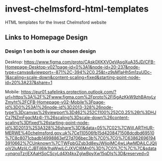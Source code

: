 # invest-chelmsford-html-templates

HTML templates for the Invest Chelmsford website

## Links to Homepage Design

### Design 1 on both is our chosen design

Desktop: <https://www.figma.com/proto/CAsk0XKXVOeVAsgXuA35JD/CFB-Homepage-Desktop-v02?page-id=0%3A1&node-id=20-237&node-type=canvas&viewport=-871%2C-394%2C0.25&t=z9sM1aHh5m1zuUDc-1&scaling=scale-down&content-scaling=fixed&starting-point-node-id=20%3A237&share=1>

Mobile: <https://eur01.safelinks.protection.outlook.com/?url=https%3A%2F%2Fwww.figma.com%2Fproto%2Fl5gAzKkW9zhBAnyLyZmyht%2FCFB-Homepage-v02-Mobile%3Fpage-id%3D0%253A1%26node-id%3D2013-328%26node-type%3Dcanvas%26viewport%3D462%252C1100%252C0.25%26t%3DHJCz7NZmFgqcMz4l-1%26scaling%3Dscale-down%26content-scaling%3Dfixed%26starting-point-node-id%3D2013%253A328%26share%3D1&data=05%7C02%7CWill.ARTHUR-MERWE%40chelmsford.gov.uk%7Ce110506fb15d4208471508dcdbd69510%7C8c8071cbadb14998863ef27d706bec3b%7C0%7C0%7C638626961943910662%7CUnknown%7CTWFpbGZsb3d8eyJWIjoiMC4wLjAwMDAiLCJQIjoiV2luMzIiLCJBTiI6Ik1haWwiLCJXVCI6Mn0%3D%7C0%7C%7C%7C&sdata=ynqnoTzrjEXAaHSoCScyLd4Xt4kxZglwBpyXw15qDIs%3D&reserved=0>

